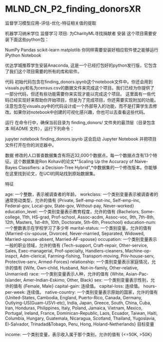 # MLND_CN_P2_finding_donorsXR
监督学习模型应用-评估-优化-特征相关值的提取


机器学习纳米学位
监督学习
项目: 为CharityML寻找捐献者
安装
这个项目需要安装下面这些python包：

NumPy
Pandas
scikit-learn
matplotlib
你同样需要安装好相应软件使之能够运行 iPython Notebook

优达学城推荐学生安装Anaconda, 这是一个已经打包好的python发行版，它包含了我们这个项目需要的所有的库和软件。

代码
初始代码包含在finding_donors.ipynb这个notebook文件中。你还会用到visuals.py和名为census.csv的数据文件来完成这个项目。我们已经为你提供了一部分代码，但还有些功能需要你来实现才能以完成这个项目。 这里面有一些代码已经实现好来帮助你开始项目，但是为了完成项目，你还需要实现附加的功能。
注意包含在visuals.py中的代码设计成一个外部导入的功能，而不是打算学生去修改。如果你对notebook中创建的可视化感兴趣，你也可以去查看这些代码。

运行
在命令行中，确保当前目录为 finding_donors/ 文件夹的最顶层（目录包含本 README 文件），运行下列命令：

jupyter notebook finding_donors.ipynb
​这会启动 Jupyter Notebook 并把项目文件打开在你的浏览器中。

数据
修改的人口普查数据集含有将近32,000个数据点，每一个数据点含有13个特征。这个数据集是Ron Kohavi的论文*"Scaling Up the Accuracy of Naive-Bayes Classifiers: a Decision-Tree Hybrid",*中数据集的一个修改版本。你能够在这里找到论文，在UCI的网站找到原始数据集。

特征

age: 一个整数，表示被调查者的年龄。
workclass: 一个类别变量表示被调查者的通常劳动类型，允许的值有 {Private, Self-emp-not-inc, Self-emp-inc, Federal-gov, Local-gov, State-gov, Without-pay, Never-worked}
education_level: 一个类别变量表示教育程度，允许的值有 {Bachelors, Some-college, 11th, HS-grad, Prof-school, Assoc-acdm, Assoc-voc, 9th, 7th-8th, 12th, Masters, 1st-4th, 10th, Doctorate, 5th-6th, Preschool}
education-num: 一个整数表示在学校学习了多少年
marital-status: 一个类别变量，允许的值有 {Married-civ-spouse, Divorced, Never-married, Separated, Widowed, Married-spouse-absent, Married-AF-spouse}
occupation: 一个类别变量表示一般的职业领域，允许的值有 {Tech-support, Craft-repair, Other-service, Sales, Exec-managerial, Prof-specialty, Handlers-cleaners, Machine-op-inspct, Adm-clerical, Farming-fishing, Transport-moving, Priv-house-serv, Protective-serv, Armed-Forces}
relationship: 一个类别变量表示家庭情况，允许的值有 {Wife, Own-child, Husband, Not-in-family, Other-relative, Unmarried}
race: 一个类别变量表示人种，允许的值有 {White, Asian-Pac-Islander, Amer-Indian-Eskimo, Other, Black}
sex: 一个类别变量表示性别，允许的值有 {Female, Male}
capital-gain: 连续值。
capital-loss: 连续值。
hours-per-week: 连续值。
native-country: 一个类别变量表示原始的国家，允许的值有 {United-States, Cambodia, England, Puerto-Rico, Canada, Germany, Outlying-US(Guam-USVI-etc), India, Japan, Greece, South, China, Cuba, Iran, Honduras, Philippines, Italy, Poland, Jamaica, Vietnam, Mexico, Portugal, Ireland, France, Dominican-Republic, Laos, Ecuador, Taiwan, Haiti, Columbia, Hungary, Guatemala, Nicaragua, Scotland, Thailand, Yugoslavia, El-Salvador, Trinadad&Tobago, Peru, Hong, Holand-Netherlands}
目标变量

income: 一个类别变量，表示收入属于那个类别，允许的值有 {<=50K, >50K}
